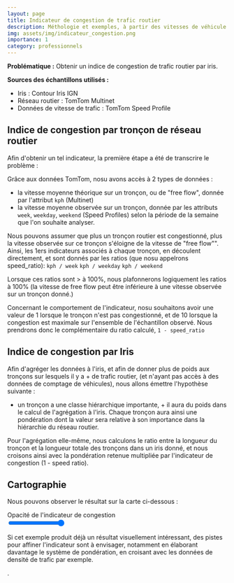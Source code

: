 ```yaml
---
layout: page
title: Indicateur de congestion de trafic routier
description: Méthologie et exemples, à partir des vitesses de véhicule par tronçon routier.
img: assets/img/indicateur_congestion.png
importance: 1
category: professionnels
---
```


**Problématique :**
Obtenir un indice de congestion de trafic routier par iris.

**Sources des échantillons utilisés :**
- Iris : Contour Iris IGN
- Réseau routier : TomTom Multinet
- Données de vitesse de trafic : TomTom Speed Profile

## Indice de congestion par tronçon de réseau routier

Afin d'obtenir un tel indicateur, la première étape a été de transcrire le problème :

Grâce aux données TomTom, nosu avons accès à 2 types de données :
- la vitesse moyenne théorique sur un tronçon, ou de "free flow", donnée par l'attribut `kph` (Multinet)
- la vitesse moyenne observée sur un tronçon, donnée par les attributs `week`, `weekday`, `weekend` (Speed Profiles) selon la période de la semaine que l'on souhaite analyser.

Nous pouvons assumer que plus un tronçon routier est congestionné, plus la vitesse observée sur ce tronçon s'éloigne de la vitesse de "free flow"".
Ainsi, les 1ers indicateurs associés à chaque tronçon, en découlent directement, et sont donnés par les ratios (que nosu appelrons speed_ratio):
`kph / week`
`kph / weekday`
`kph / weekend`

Lorsque ces ratios sont > à 100%, nous plafonnerons logiquement les ratios à 100% (la vitesse de free flow peut être inférieure à une vitesse observée sur un tronçon donné.)

Concernant le comportement de l'indicateur, nosu souhaitons avoir une valeur de 1 lorsque le tronçon n'est pas congestionné, et de 10 lorsque la congestion est maximale sur l'ensemble de l'échantillon observé. Nous prendrons donc le complémentaire du ratio calculé,
`1 - speed_ratio`

## Indice de congestion par Iris
Afin d'agréger les données à l'iris,
et afin de donner plus de poids aux tronçons sur lesquels il y a + de trafic routier, (et n'ayant pas accès à des données de comptage de véhicules), nous allons émettre l'hypothèse suivante :
+ un tronçon a une classe hiérarchique importante, + il aura du poids dans le calcul de l'agrégation à l'iris.
Chaque tronçon aura ainsi une pondération dont la valeur sera relative à son importance dans la hiérarchie du réseau routier.

Pour l'agrégation elle-même, nous calculons le ratio entre la longueur du tronçon et la longueur totale des tronçons dans un iris donné, et nous croisons ainsi avec la pondération retenue multipliée par l'indicateur de congestion (1 - speed ratio).

## Cartographie
Nous pouvons observer le résultat sur la carte ci-dessous :

<!-- import css de div id=map + js d'open layers'  -->
<link rel="stylesheet" crossorigin href="../../assets/ol-maps/indicateur-congestion-style.css">
<link rel="stylesheet" crossorigin href="../../assets/ol-maps/indicateur-congestion-style-legend.css">

<!-- <link rel="stylesheet" href="node_modules/ol/ol.css"> -->
<!-- <link rel="stylesheet" href="node_modules/ol-ext/dist/ol-ext.css" /> -->

<!-- import css + js de la carte -->

<script type="module" crossorigin src="../../assets/ol-maps/assets/index-indicateur-congestion.js"></script>
<link rel="stylesheet" crossorigin href="../../assets/ol-maps/assets/index-indicateur-congestion.css">
<div id="map" class="map"></div>
<div class="layer-opacity">
      <div class="layer-opacity-txt">Opacité de l'indicateur de congestion</div>
      <div class="layer-opacity-input-range">
        <input id="opacity-input" type="range" min="0" max="1" step="0.01" value="1" />
        <span id="opacity-output"></span>
      </div>
</div>


Si cet exemple produit déjà un résultat visuellement intéressant, des pistes pour affiner l'indicateur sont à envisager, notamment en élaborant davantage le système de pondération, en croisant avec les données de densité de trafic par exemple.

.
